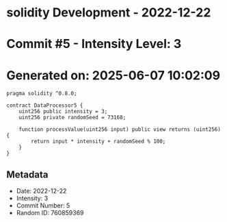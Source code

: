 ﻿# solidity Development - 2022-12-22
# Commit #5 - Intensity Level: 3
# Generated on: 2025-06-07 10:02:09
```solidity
pragma solidity ^0.8.0;

contract DataProcessor5 {
    uint256 public intensity = 3;
    uint256 private randomSeed = 73168;

    function processValue(uint256 input) public view returns (uint256) {
        return input * intensity + randomSeed % 100;
    }
}
```
## Metadata
- Date: 2022-12-22
- Intensity: 3
- Commit Number: 5
- Random ID: 760859369
